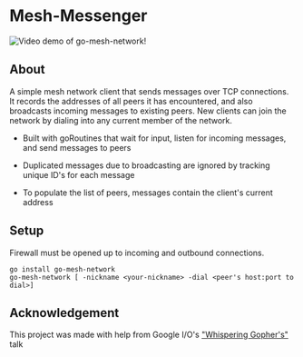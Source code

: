 # Mesh-Messenger
![Video demo of go-mesh-network!](https://github.com/Jonathancui123/go-mesh-network/blob/master/demo/go-mesh-network%20demo.gif)

## About
A simple mesh network client that sends messages over TCP connections. It records the addresses of all peers it has encountered, and also broadcasts incoming messages to existing peers. New clients can join the network by dialing into any current member of the network. 

- Built with goRoutines that wait for input, listen for incoming messages, and send messages to peers

- Duplicated messages due to broadcasting are ignored by tracking unique ID's for each message

- To populate the list of peers, messages contain the client's current address


## Setup
Firewall must be opened up to incoming and outbound connections.

```
go install go-mesh-network
go-mesh-network [ -nickname <your-nickname> -dial <peer's host:port to dial>] 
```

## Acknowledgement
This project was made with help from Google I/O's ["Whispering Gopher's"](https://github.com/campoy/whispering-gophers) talk
